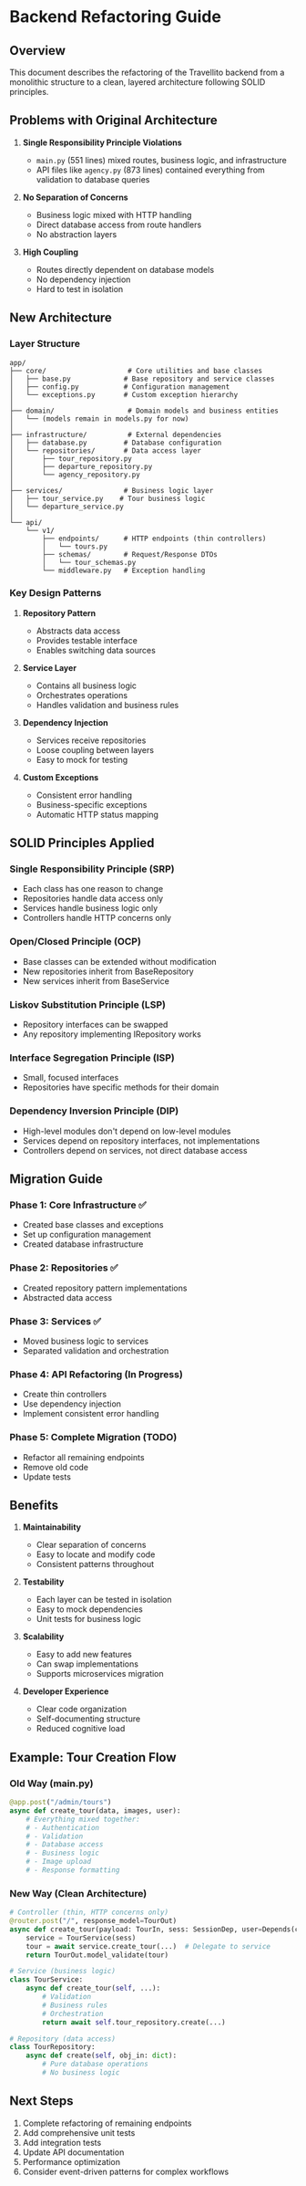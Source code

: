 # Backend Refactoring Guide

## Overview

This document describes the refactoring of the Travellito backend from a monolithic structure to a clean, layered architecture following SOLID principles.

## Problems with Original Architecture

1. **Single Responsibility Principle Violations**
   - `main.py` (551 lines) mixed routes, business logic, and infrastructure
   - API files like `agency.py` (873 lines) contained everything from validation to database queries

2. **No Separation of Concerns**
   - Business logic mixed with HTTP handling
   - Direct database access from route handlers
   - No abstraction layers

3. **High Coupling**
   - Routes directly dependent on database models
   - No dependency injection
   - Hard to test in isolation

## New Architecture

### Layer Structure

```
app/
├── core/                    # Core utilities and base classes
│   ├── base.py             # Base repository and service classes
│   ├── config.py           # Configuration management
│   └── exceptions.py       # Custom exception hierarchy
│
├── domain/                  # Domain models and business entities
│   └── (models remain in models.py for now)
│
├── infrastructure/          # External dependencies
│   ├── database.py         # Database configuration
│   └── repositories/       # Data access layer
│       ├── tour_repository.py
│       ├── departure_repository.py
│       └── agency_repository.py
│
├── services/               # Business logic layer
│   ├── tour_service.py    # Tour business logic
│   └── departure_service.py
│
└── api/
    └── v1/
        ├── endpoints/      # HTTP endpoints (thin controllers)
        │   └── tours.py
        ├── schemas/        # Request/Response DTOs
        │   └── tour_schemas.py
        └── middleware.py   # Exception handling
```

### Key Design Patterns

1. **Repository Pattern**
   - Abstracts data access
   - Provides testable interface
   - Enables switching data sources

2. **Service Layer**
   - Contains all business logic
   - Orchestrates operations
   - Handles validation and business rules

3. **Dependency Injection**
   - Services receive repositories
   - Loose coupling between layers
   - Easy to mock for testing

4. **Custom Exceptions**
   - Consistent error handling
   - Business-specific exceptions
   - Automatic HTTP status mapping

## SOLID Principles Applied

### Single Responsibility Principle (SRP)
- Each class has one reason to change
- Repositories handle data access only
- Services handle business logic only
- Controllers handle HTTP concerns only

### Open/Closed Principle (OCP)
- Base classes can be extended without modification
- New repositories inherit from BaseRepository
- New services inherit from BaseService

### Liskov Substitution Principle (LSP)
- Repository interfaces can be swapped
- Any repository implementing IRepository works

### Interface Segregation Principle (ISP)
- Small, focused interfaces
- Repositories have specific methods for their domain

### Dependency Inversion Principle (DIP)
- High-level modules don't depend on low-level modules
- Services depend on repository interfaces, not implementations
- Controllers depend on services, not direct database access

## Migration Guide

### Phase 1: Core Infrastructure ✅
- Created base classes and exceptions
- Set up configuration management
- Created database infrastructure

### Phase 2: Repositories ✅
- Created repository pattern implementations
- Abstracted data access

### Phase 3: Services ✅
- Moved business logic to services
- Separated validation and orchestration

### Phase 4: API Refactoring (In Progress)
- Create thin controllers
- Use dependency injection
- Implement consistent error handling

### Phase 5: Complete Migration (TODO)
- Refactor all remaining endpoints
- Remove old code
- Update tests

## Benefits

1. **Maintainability**
   - Clear separation of concerns
   - Easy to locate and modify code
   - Consistent patterns throughout

2. **Testability**
   - Each layer can be tested in isolation
   - Easy to mock dependencies
   - Unit tests for business logic

3. **Scalability**
   - Easy to add new features
   - Can swap implementations
   - Supports microservices migration

4. **Developer Experience**
   - Clear code organization
   - Self-documenting structure
   - Reduced cognitive load

## Example: Tour Creation Flow

### Old Way (main.py)
```python
@app.post("/admin/tours")
async def create_tour(data, images, user):
    # Everything mixed together:
    # - Authentication
    # - Validation
    # - Database access
    # - Business logic
    # - Image upload
    # - Response formatting
```

### New Way (Clean Architecture)
```python
# Controller (thin, HTTP concerns only)
@router.post("/", response_model=TourOut)
async def create_tour(payload: TourIn, sess: SessionDep, user=Depends(current_user)):
    service = TourService(sess)
    tour = await service.create_tour(...)  # Delegate to service
    return TourOut.model_validate(tour)

# Service (business logic)
class TourService:
    async def create_tour(self, ...):
        # Validation
        # Business rules
        # Orchestration
        return await self.tour_repository.create(...)

# Repository (data access)
class TourRepository:
    async def create(self, obj_in: dict):
        # Pure database operations
        # No business logic
```

## Next Steps

1. Complete refactoring of remaining endpoints
2. Add comprehensive unit tests
3. Add integration tests
4. Update API documentation
5. Performance optimization
6. Consider event-driven patterns for complex workflows 